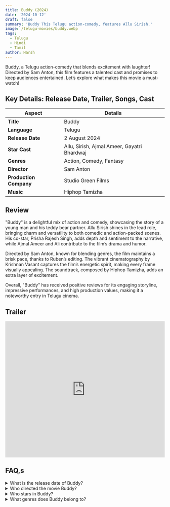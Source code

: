 ```yaml
---
title: Buddy (2024)
date: '2024-10-12'
draft: false
summary: 'Buddy This Telugu action-comedy, features Allu Sirish.'
image: /telugu-movies/buddy.webp
tags:
  - Telugu
  - Hindi
  - Tamil
author: Harsh
---
```


Buddy, a Telugu action-comedy that blends excitement with laughter! Directed by Sam Anton, this film features a talented cast and promises to keep audiences entertained. Let’s explore what makes this movie a must-watch!

## Key Details: Release Date, Trailer, Songs, Cast

| **Aspect**           | **Details**                    |
|----------------------|--------------------------------|
| **Title**            | Buddy                          |
| **Language**         | Telugu                         |
| **Release Date**     | 2 August 2024                 |
| **Star Cast**        | Allu, Sirish, Ajmal Ameer, Gayatri Bhardwaj |
| **Genres**           | Action, Comedy, Fantasy        |
| **Director**         | Sam Anton                      |
| **Production Company**| Studio Green Films             |
| **Music**            | Hiphop Tamizha                |

## Review

"Buddy" is a delightful mix of action and comedy, showcasing the story of a young man and his teddy bear partner. Allu Sirish shines in the lead role, bringing charm and versatility to both comedic and action-packed scenes. His co-star, Prisha Rajesh Singh, adds depth and sentiment to the narrative, while Ajmal Ameer and Ali contribute to the film’s drama and humor.

Directed by Sam Anton, known for blending genres, the film maintains a brisk pace, thanks to Ruben’s editing. The vibrant cinematography by Krishnan Vasant captures the film’s energetic spirit, making every frame visually appealing. The soundtrack, composed by Hiphop Tamizha, adds an extra layer of excitement.

Overall, "Buddy" has received positive reviews for its engaging storyline, impressive performances, and high production values, making it a noteworthy entry in Telugu cinema.

## Trailer

<iframe width="100%" height="430" src="https://www.youtube.com/embed/-06zARMjr-o?si=USa3VYxDAvloq9_P" frameborder="0" allow="accelerometer; autoplay; clipboard-write; encrypted-media; gyroscope; picture-in-picture; web-share" referrerpolicy="strict-origin-when-cross-origin" allowfullscreen></iframe>

## FAQ,s

<details>
  <summary>What is the release date of Buddy?</summary>
  <p>The movie will be released on 2 August 2024.</p>
</details>

<details>
  <summary>Who directed the movie Buddy?</summary>
  <p>The film is directed by Sam Anton.</p>
</details>

<details>
  <summary>Who stars in Buddy?</summary>
  <p>The main cast includes Allu Sirish, Ajmal Ameer, and Gayatri Bhardwaj.</p>
</details>

<details>
  <summary>What genres does Buddy belong to?</summary>
  <p>The film is an action, comedy, and fantasy.</p>
</details>
